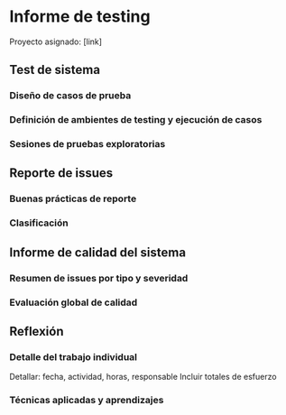 # Informe de testing

Proyecto asignado: [link]

## Test de sistema

### Diseño de casos de prueba

### Definición de ambientes de testing y ejecución de casos

### Sesiones de pruebas exploratorias

## Reporte de issues

### Buenas prácticas de reporte

### Clasificación

## Informe de calidad del sistema

### Resumen de issues por tipo y severidad

### Evaluación global de calidad

## Reflexión

### Detalle del trabajo individual

Detallar: fecha, actividad, horas, responsable
Incluir totales de esfuerzo

### Técnicas aplicadas y aprendizajes

